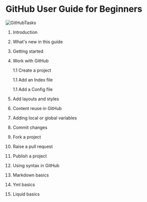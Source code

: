# GitHub User Guide for Beginners

![GitHubTasks](https://www.programmableweb.com/sites/default/files/GitHub-Launches-Security-Advisory-API.jpg)

1. Introduction

1. What's new in this guide

1. Getting started

1. Work with GitHub

	1.1 Create a project

	1.1 Add an Index file

	1.1 Add a Config file

  1. Add layouts and styles

  1. Content reuse in GitHub

  1. Adding local or global variables

  1. Commit changes

  1. Fork a project

  1. Raise a pull request

  1. Publish a project

1. Using syntax in GitHub

  1. Markdown basics

  1. Yml basics

  1. Liquid basics




